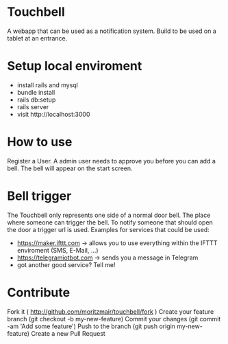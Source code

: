 # Touchbell
A webapp that can be used as a notification system. Build to be used on a tablet at an entrance.

# Setup local enviroment
* install rails and mysql
* bundle install
* rails db:setup
* rails server
* visit http://localhost:3000

# How to use
Register a User. A admin user needs to approve you before you can add a bell. The bell will appear on the start screen.

# Bell trigger
The Touchbell only represents one side of a normal door bell. The place where someone can trigger the bell.
To notify someone that should open the door a trigger url is used.
Examples for services that could be used:
* https://maker.ifttt.com -> allows you to use everything within the IFTTT enviroment (SMS, E-Mail, ...)
* https://telegramiotbot.com -> sends you a message in Telegram
* got another good service? Tell me!

# Contribute
Fork it ( http://github.com/moritzmair/touchbell/fork )
Create your feature branch (git checkout -b my-new-feature)
Commit your changes (git commit -am 'Add some feature')
Push to the branch (git push origin my-new-feature)
Create a new Pull Request
